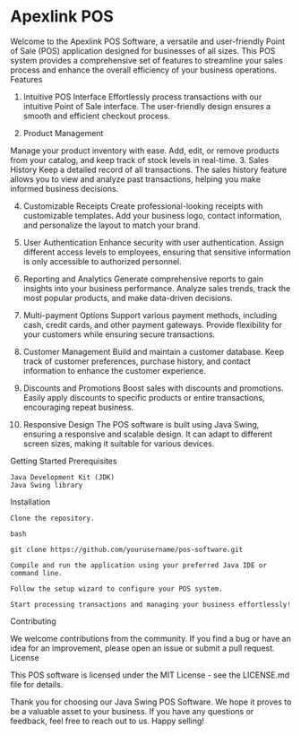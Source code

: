 # Apexlink POS 
Welcome to the Apexlink POS Software, a versatile and user-friendly Point of Sale (POS) application designed for businesses of all sizes. This POS system provides a comprehensive set of features to streamline your sales process and enhance the overall efficiency of your business operations.
Features
1. Intuitive POS Interface
Effortlessly process transactions with our intuitive Point of Sale interface. The user-friendly design ensures a smooth and efficient checkout process.

3. Product Management

Manage your product inventory with ease. Add, edit, or remove products from your catalog, and keep track of stock levels in real-time.
3. Sales History
Keep a detailed record of all transactions. The sales history feature allows you to view and analyze past transactions, helping you make informed business decisions.

4. Customizable Receipts
Create professional-looking receipts with customizable templates. Add your business logo, contact information, and personalize the layout to match your brand.

5. User Authentication
Enhance security with user authentication. Assign different access levels to employees, ensuring that sensitive information is only accessible to authorized personnel.

7. Reporting and Analytics
Generate comprehensive reports to gain insights into your business performance. Analyze sales trends, track the most popular products, and make data-driven decisions.

7. Multi-payment Options
Support various payment methods, including cash, credit cards, and other payment gateways. Provide flexibility for your customers while ensuring secure transactions.

9. Customer Management
Build and maintain a customer database. Keep track of customer preferences, purchase history, and contact information to enhance the customer experience.

9. Discounts and Promotions
Boost sales with discounts and promotions. Easily apply discounts to specific products or entire transactions, encouraging repeat business.

11. Responsive Design
The POS software is built using Java Swing, ensuring a responsive and scalable design. It can adapt to different screen sizes, making it suitable for various devices.

Getting Started
Prerequisites

    Java Development Kit (JDK)
    Java Swing library

Installation

    Clone the repository.

    bash

    git clone https://github.com/yourusername/pos-software.git

    Compile and run the application using your preferred Java IDE or command line.

    Follow the setup wizard to configure your POS system.

    Start processing transactions and managing your business effortlessly!

Contributing

We welcome contributions from the community. If you find a bug or have an idea for an improvement, please open an issue or submit a pull request.
License

This POS software is licensed under the MIT License - see the LICENSE.md file for details.

Thank you for choosing our Java Swing POS Software. We hope it proves to be a valuable asset to your business. If you have any questions or feedback, feel free to reach out to us. Happy selling!

